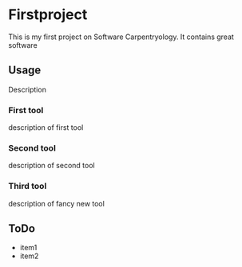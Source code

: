 # Firstproject
This is my first project on Software Carpentryology. It contains great software

## Usage
Description

### First tool
description of first tool

### Second tool
description of second tool

### Third tool
description of fancy new tool

## ToDo
- item1
- item2
